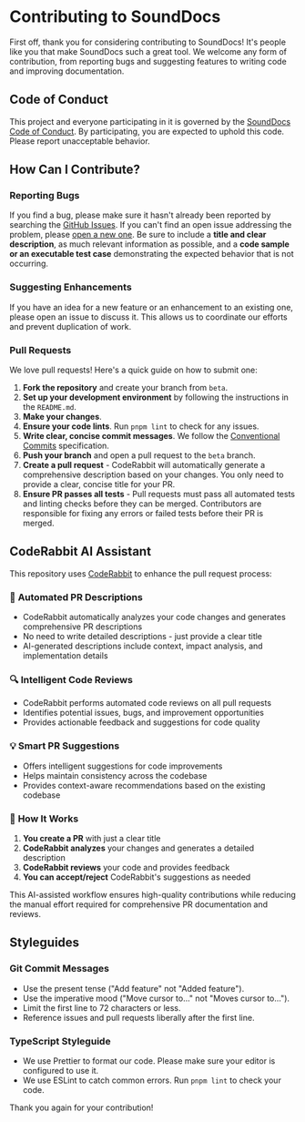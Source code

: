 # Contributing to SoundDocs

First off, thank you for considering contributing to SoundDocs! It's people like you that make SoundDocs such a great tool. We welcome any form of contribution, from reporting bugs and suggesting features to writing code and improving documentation.

## Code of Conduct

This project and everyone participating in it is governed by the [SoundDocs Code of Conduct](CODE_OF_CONDUCT.md). By participating, you are expected to uphold this code. Please report unacceptable behavior.

## How Can I Contribute?

### Reporting Bugs

If you find a bug, please make sure it hasn't already been reported by searching the [GitHub Issues](https://github.com/SoundDocs/sounddocs/issues). If you can't find an open issue addressing the problem, please [open a new one](https://github.com/SoundDocs/sounddocs/issues/new). Be sure to include a **title and clear description**, as much relevant information as possible, and a **code sample or an executable test case** demonstrating the expected behavior that is not occurring.

### Suggesting Enhancements

If you have an idea for a new feature or an enhancement to an existing one, please open an issue to discuss it. This allows us to coordinate our efforts and prevent duplication of work.

### Pull Requests

We love pull requests! Here's a quick guide on how to submit one:

1.  **Fork the repository** and create your branch from `beta`.
2.  **Set up your development environment** by following the instructions in the `README.md`.
3.  **Make your changes**.
4.  **Ensure your code lints**. Run `pnpm lint` to check for any issues.
5.  **Write clear, concise commit messages**. We follow the [Conventional Commits](https://www.conventionalcommits.org/en/v1.0.0/) specification.
6.  **Push your branch** and open a pull request to the `beta` branch.
7.  **Create a pull request** - CodeRabbit will automatically generate a comprehensive description based on your changes. You only need to provide a clear, concise title for your PR.
8.  **Ensure PR passes all tests** - Pull requests must pass all automated tests and linting checks before they can be merged. Contributors are responsible for fixing any errors or failed tests before their PR is merged.

## CodeRabbit AI Assistant

This repository uses [CodeRabbit](https://coderabbit.ai/) to enhance the pull request process:

### 🤖 **Automated PR Descriptions**

- CodeRabbit automatically analyzes your code changes and generates comprehensive PR descriptions
- No need to write detailed descriptions - just provide a clear title
- AI-generated descriptions include context, impact analysis, and implementation details

### 🔍 **Intelligent Code Reviews**

- CodeRabbit performs automated code reviews on all pull requests
- Identifies potential issues, bugs, and improvement opportunities
- Provides actionable feedback and suggestions for code quality

### 💡 **Smart PR Suggestions**

- Offers intelligent suggestions for code improvements
- Helps maintain consistency across the codebase
- Provides context-aware recommendations based on the existing codebase

### 📝 **How It Works**

1. **You create a PR** with just a clear title
2. **CodeRabbit analyzes** your changes and generates a detailed description
3. **CodeRabbit reviews** your code and provides feedback
4. **You can accept/reject** CodeRabbit's suggestions as needed

This AI-assisted workflow ensures high-quality contributions while reducing the manual effort required for comprehensive PR documentation and reviews.

## Styleguides

### Git Commit Messages

- Use the present tense ("Add feature" not "Added feature").
- Use the imperative mood ("Move cursor to..." not "Moves cursor to...").
- Limit the first line to 72 characters or less.
- Reference issues and pull requests liberally after the first line.

### TypeScript Styleguide

- We use Prettier to format our code. Please make sure your editor is configured to use it.
- We use ESLint to catch common errors. Run `pnpm lint` to check your code.

Thank you again for your contribution!
